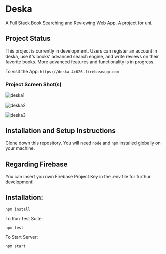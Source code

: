 # Deska
A Full Stack Book Searching and Reviewing Web App. A project for uni.

## Project Status
This project is currently in development. Users can register an account in deska, use it's books' advanced search engine, and write reviews on their favorite books. More advanced features and functionality is in progress.

To visit the App:
`https://deska-4c626.firebaseapp.com`  

### Project Screen Shot(s)
![deska1](https://user-images.githubusercontent.com/56490771/211189947-8c2ad5ea-daa1-42cf-b820-f40327bc9e47.PNG)

![deska2](https://user-images.githubusercontent.com/56490771/211190118-669e924f-c35c-4fbc-bbc2-210c05f497bf.PNG)

![deska3](https://user-images.githubusercontent.com/56490771/211190119-6442811b-7cbd-428d-8451-02f69db61492.PNG)

## Installation and Setup Instructions
Clone down this repository. You will need `node` and `npm` installed globally on your machine.

## Regarding Firebase
You can insert you own Firebase Project Key in the .env file for furthur development!

## Installation:

`npm install`  

To Run Test Suite:  

`npm test`  

To Start Server:

`npm start`  

